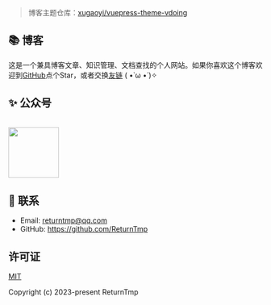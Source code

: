 > 博客主题仓库：[xugaoyi/vuepress-theme-vdoing](https://github.com/xugaoyi/vuepress-theme-vdoing)



## 📚 博客
这是一个兼具博客文章、知识管理、文档查找的个人网站。如果你喜欢这个博客欢迎到[GitHub](https://github.com/ReturnTmp/blog-vuepress-vdoing)点个Star，或者交换[友链](/friends/) ( •̀ ω •́ )✧



## ✨ 公众号
<br/>
<img src="https://open.weixin.qq.com/qr/code?username=cgh3055871692"  style="width:100px;" />


## 📧 联系

- Email:  <a href="mailto:returntmp@qq.com">returntmp@qq.com</a>
- GitHub: <https://github.com/ReturnTmp>



## 许可证
[MIT](https://github.com/ReturnTmp/blog-vuepress-vdoing/blob/main/LICENSE)

Copyright (c) 2023-present ReturnTmp

